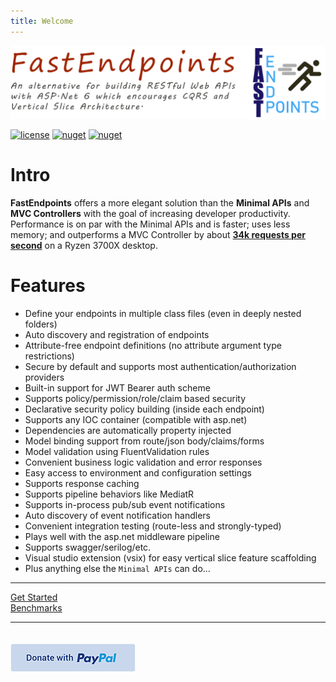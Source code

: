 ```yaml
---
title: Welcome
---
```


![](images/header.svg)

[![license](https://img.shields.io/github/license/dj-nitehawk/FastEndpoints?color=blue&label=license&logo=Github&style=flat-square)](https://github.com/dj-nitehawk/FastEndpoints/blob/master/README.md) [![nuget](https://img.shields.io/nuget/v/FastEndpoints?label=version&logo=NuGet&style=flat-square)](https://www.nuget.org/packages/FastEndpoints) [![nuget](https://img.shields.io/nuget/dt/FastEndpoints?color=blue&label=downloads&logo=NuGet&style=flat-square)](https://www.nuget.org/packages/FastEndpoints)

# Intro
**FastEndpoints** offers a more elegant solution than the **Minimal APIs** and **MVC Controllers** with the goal of increasing developer productivity.
Performance is on par with the Minimal APIs and is faster; uses less memory; and outperforms a MVC Controller by about **[34k requests per second](wiki/Benchmarks.md)** on a Ryzen 3700X desktop.

# Features
- Define your endpoints in multiple class files (even in deeply nested folders)
- Auto discovery and registration of endpoints
- Attribute-free endpoint definitions (no attribute argument type restrictions)
- Secure by default and supports most authentication/authorization providers
- Built-in support for JWT Bearer auth scheme
- Supports policy/permission/role/claim based security
- Declarative security policy building (inside each endpoint)
- Supports any IOC container (compatible with asp.net)
- Dependencies are automatically property injected
- Model binding support from route/json body/claims/forms
- Model validation using FluentValidation rules
- Convenient business logic validation and error responses
- Easy access to environment and configuration settings
- Supports response caching
- Supports pipeline behaviors like MediatR
- Supports in-process pub/sub event notifications
- Auto discovery of event notification handlers
- Convenient integration testing (route-less and strongly-typed)
- Plays well with the asp.net middleware pipeline
- Supports swagger/serilog/etc.
- Visual studio extension (vsix) for easy vertical slice feature scaffolding
- Plus anything else the `Minimal APIs` can do...

---

<div class="actions-container">
  <div><a href="wiki/Get-Started.md">Get Started</a></div>
  <div><a href="wiki/Benchmarks.md">Benchmarks</a></div>
</div>

---

<div class="actions-container">
  <a href="https://www.paypal.com/donate?hosted_button_id=AU3SCQX9FXYCS">
    <img src="images/donate.png" style="margin-top:20px;"/>
  </a>
</div>
